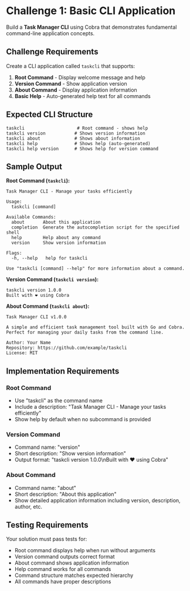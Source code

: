 # Challenge 1: Basic CLI Application

Build a **Task Manager CLI** using Cobra that demonstrates fundamental command-line application concepts.

## Challenge Requirements

Create a CLI application called `taskcli` that supports:

1. **Root Command** - Display welcome message and help
2. **Version Command** - Show application version
3. **About Command** - Display application information  
4. **Basic Help** - Auto-generated help text for all commands

## Expected CLI Structure

```
taskcli                    # Root command - shows help
taskcli version           # Shows version information
taskcli about             # Shows about information
taskcli help              # Shows help (auto-generated)
taskcli help version      # Shows help for version command
```

## Sample Output

**Root Command (`taskcli`):**
```
Task Manager CLI - Manage your tasks efficiently

Usage:
  taskcli [command]

Available Commands:
  about       About this application
  completion  Generate the autocompletion script for the specified shell
  help        Help about any command
  version     Show version information

Flags:
  -h, --help   help for taskcli

Use "taskcli [command] --help" for more information about a command.
```

**Version Command (`taskcli version`):**
```
taskcli version 1.0.0
Built with ❤️ using Cobra
```

**About Command (`taskcli about`):**
```
Task Manager CLI v1.0.0

A simple and efficient task management tool built with Go and Cobra.
Perfect for managing your daily tasks from the command line.

Author: Your Name
Repository: https://github.com/example/taskcli
License: MIT
```

## Implementation Requirements

### Root Command
- Use "taskcli" as the command name
- Include a description: "Task Manager CLI - Manage your tasks efficiently"  
- Show help by default when no subcommand is provided

### Version Command
- Command name: "version"
- Short description: "Show version information"
- Output format: "taskcli version 1.0.0\nBuilt with ❤️ using Cobra"

### About Command  
- Command name: "about"
- Short description: "About this application"
- Show detailed application information including version, description, author, etc.

## Testing Requirements

Your solution must pass tests for:
- Root command displays help when run without arguments
- Version command outputs correct format
- About command shows application information
- Help command works for all commands
- Command structure matches expected hierarchy
- All commands have proper descriptions 